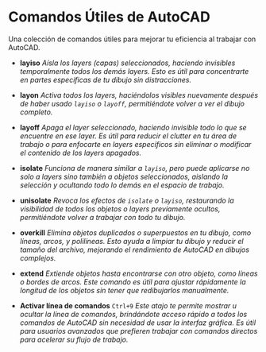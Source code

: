 # Comandos Útiles de AutoCAD

Una colección de comandos útiles para mejorar tu eficiencia al trabajar con AutoCAD.

- **layiso**
  _Aísla los layers (capas) seleccionados, haciendo invisibles temporalmente todos los demás layers. Esto es útil para concentrarte en partes específicas de tu dibujo sin distracciones._

- **layon**
  _Activa todos los layers, haciéndolos visibles nuevamente después de haber usado `layiso` o `layoff`, permitiéndote volver a ver el dibujo completo._

- **layoff**
  _Apaga el layer seleccionado, haciendo invisible todo lo que se encuentre en ese layer. Es útil para reducir el clutter en tu área de trabajo o para enfocarte en layers específicos sin eliminar o modificar el contenido de los layers apagados._

- **isolate**
  _Funciona de manera similar a `layiso`, pero puede aplicarse no solo a layers sino también a objetos seleccionados, aislando la selección y ocultando todo lo demás en el espacio de trabajo._

- **unisolate**
  _Revoca los efectos de `isolate` o `layiso`, restaurando la visibilidad de todos los objetos o layers previamente ocultos, permitiéndote volver a trabajar con todo tu dibujo._

- **overkill**
  _Elimina objetos duplicados o superpuestos en tu dibujo, como líneas, arcos, y polilíneas. Esto ayuda a limpiar tu dibujo y reducir el tamaño del archivo, mejorando el rendimiento de AutoCAD en dibujos complejos._

- **extend**
  _Extiende objetos hasta encontrarse con otro objeto, como líneas o bordes de arcos. Este comando es útil para ajustar rápidamente la longitud de los objetos sin tener que redibujarlos manualmente._

- **Activar línea de comandos**
  `Ctrl+9`
  _Este atajo te permite mostrar u ocultar la línea de comandos, brindándote acceso rápido a todos los comandos de AutoCAD sin necesidad de usar la interfaz gráfica. Es útil para usuarios avanzados que prefieren trabajar con comandos directos para acelerar su flujo de trabajo._
